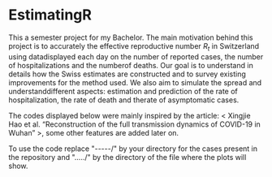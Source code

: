 # EstimatingR
This a semester project for my Bachelor. The main motivation behind this project is to accurately the effective reproductive number $R_t$ in Switzerland using datadisplayed each day on the number of reported cases, the number of hospitalizations and the numberof deaths.  Our goal is to understand in details how the Swiss estimates are constructed and to survey existing improvements for the method used.  We also aim to simulate the spread and understanddifferent aspects:  estimation and prediction of the rate of hospitalization, the rate of death and therate of asymptomatic cases.

The codes displayed below were mainly inspired by the article: < Xingjie Hao et al. “Reconstruction of the full transmission dynamics of COVID-19 in Wuhan” >, some other features are added later on.

To use the code replace "-----/" by your directory for the cases present in the repository and "...../" by the directory of the file where the plots will show.

